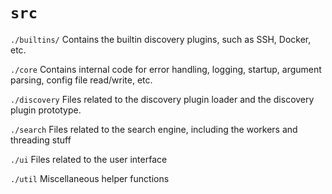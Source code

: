 # `src`

`./builtins/` Contains the builtin discovery plugins, such as SSH, Docker, etc.

`./core` Contains internal code for error handling, logging, startup, argument parsing, config file read/write, etc.

`./discovery` Files related to the discovery plugin loader and the discovery plugin prototype.

`./search` Files related to the search engine, including the workers and threading stuff

`./ui` Files related to the user interface

`./util` Miscellaneous helper functions